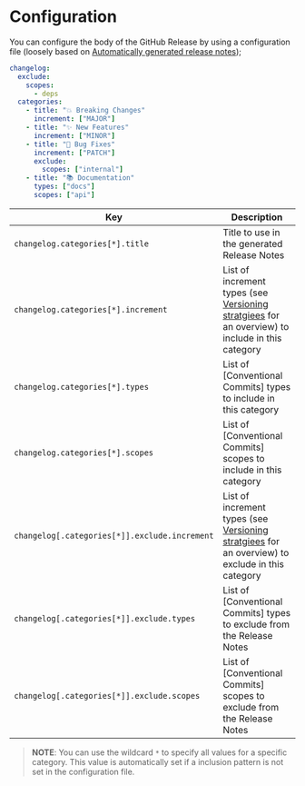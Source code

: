 <!--
SPDX-FileCopyrightText: 2023 Kevin de Jong <monkaii@hotmail.com>
SPDX-License-Identifier: MIT
-->

# Configuration

You can configure the body of the GitHub Release by using a configuration file (loosely based on [Automatically generated release notes](https://docs.github.com/en/repositories/releasing-projects-on-github/automatically-generated-release-notes));

```yaml
changelog:
  exclude:
    scopes:
      - deps
  categories:
    - title: "💥 Breaking Changes"
      increment: ["MAJOR"]
    - title: "✨ New Features"
      increment: ["MINOR"]
    - title: "🐛 Bug Fixes"
      increment: ["PATCH"]
      exclude:
        scopes: ["internal"]
    - title: "📚 Documentation"
      types: ["docs"]
      scopes: ["api"]
```

| Key | Description |
| --- | --- |
| `changelog.categories[*].title` | Title to use in the generated Release Notes |
| `changelog.categories[*].increment` | List of increment types (see [Versioning stratgiees](#versioning-strategies) for an overview) to include in this category |
| `changelog.categories[*].types` | List of [Conventional Commits] types to include in this category |
| `changelog.categories[*].scopes` | List of [Conventional Commits] scopes to include in this category |
| `changelog[.categories[*]].exclude.increment` |List of increment types (see [Versioning stratgiees](#versioning-strategies) for an overview) to exclude in this category |
| `changelog[.categories[*]].exclude.types` | List of [Conventional Commits] types to exclude from the Release Notes
| `changelog[.categories[*]].exclude.scopes` | List of [Conventional Commits] scopes to exclude from the Release Notes |

> **NOTE**: You can use the wildcard `*` to specify all values for a specific category. This value is automatically set if a inclusion pattern is not set in the configuration file.

